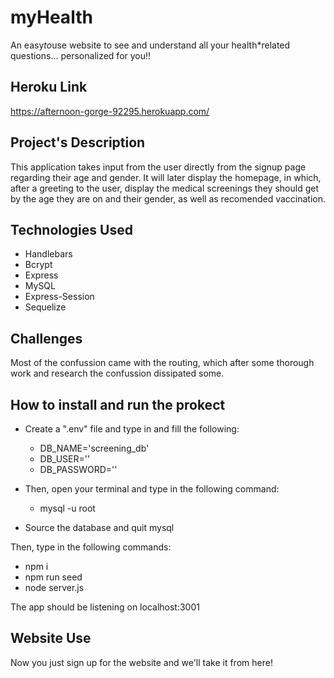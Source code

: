 # myHealth

An easy*to*use website to see and understand all your health*related questions... personalized for you!!

## Heroku Link
https://afternoon-gorge-92295.herokuapp.com/

## Project's Description

This application takes input from the user directly from the signup page regarding their age and gender. It will later display the homepage, in which, after a greeting to the user, display the medical screenings they should get by the age they are on and their gender, as well as recomended vaccination. 

## Technologies Used

* Handlebars
* Bcrypt
* Express
* MySQL
* Express-Session
* Sequelize

## Challenges

Most of the confussion came with the routing, which after some thorough work and research the confussion dissipated some. 

## How to install and run the prokect

* Create a ".env" file and type in and fill the following:
    * DB_NAME='screening_db'
    * DB_USER=''
    * DB_PASSWORD=''

* Then, open your terminal and type in the following command: 
    * mysql -u root

 * Source the database and quit mysql

Then, type in the following commands:

* npm i
* npm run seed
* node server.js

The app should be listening on localhost:3001

## Website Use

Now you just sign up for the website and we'll take it from here!